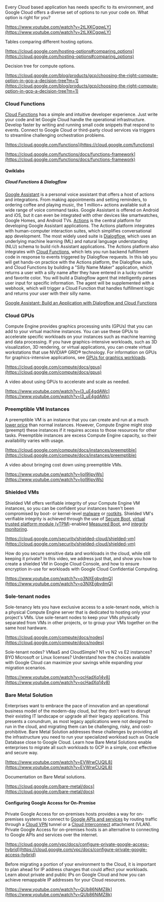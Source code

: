 



Every Cloud based application has needs specific to its environment, and Google Cloud offers a diverse set of options to run your code on. What option is right for you? 

[https://www.youtube.com/watch?v=2tLXKCgqwLY](https://www.youtube.com/watch?v=2tLXKCgqwLY)

Tables comparing different hosting options.

[https://cloud.google.com/hosting-options#comparing_options](https://cloud.google.com/hosting-options#comparing_options)

Decision tree for compute options.

[https://cloud.google.com/blog/products/gcp/choosing-the-right-compute-option-in-gcp-a-decision-tree?m=1](https://cloud.google.com/blog/products/gcp/choosing-the-right-compute-option-in-gcp-a-decision-tree?m=1)

### Cloud Functions

[Cloud Functions](https://cloud.google.com/functions) has a simple and intuitive developer experience. Just write your code and let Google Cloud handle the operational infrastructure. Develop faster by writing and running small code snippets that respond to events. Connect to Google Cloud or third-party cloud services via triggers to streamline challenging orchestration problems.

[https://cloud.google.com/functions](https://cloud.google.com/functions)

[https://cloud.google.com/functions/docs/functions-framework](https://cloud.google.com/functions/docs/functions-framework)


#### Qwiklabs


##### Cloud Functions & Dialogflow

[Google Assistant](https://assistant.google.com/#?modal_active=none) is a personal voice assistant that offers a host of actions and integrations. From making appointments and setting reminders, to ordering coffee and playing music, the 1 million+ actions available suit a wide range of voice command tasks. Google Assistant is offered on Android and iOS, but it can even be integrated with other devices like smartwatches, Google Homes, and Android TVs. [Actions](https://developers.google.com/actions/extending-the-assistant) is the central platform for developing Google Assistant applications. The Actions platform integrates with human-computer interaction suites, which simplifies conversational app development. The most widely used suite is [Dialogflow](https://dialogflow.com/), which uses an underlying machine learning (ML) and natural language understanding (NLU) schema to build rich Assistant applications. The Actions platform also integrates with [Cloud Functions](https://cloud.google.com/functions/), which lets you run backend fulfillment code in response to events triggered by Dialogflow requests. In this lab you will get hands-on practice with the Actions platform, the Dialogflow suite, and Cloud Functions by building a "Silly Name Maker" application, which returns a user with a silly name after they have entered in a lucky number and favorite color. You will build a Dialogflow agent that intelligently parses user input for specific information. The agent will be supplemented with a webhook, which will trigger a Cloud Function that handles fulfillment logic and returns your user with their silly name.

[Google Assistant: Build an Application with Dialogflow and Cloud Functions](https://www.qwiklabs.com/focuses/3634?catalog_rank=%7B%22rank%22%3A19%2C%22num_filters%22%3A0%2C%22has_search%22%3Atrue%7D&parent=catalog&search_id=7510653)


### Cloud GPUs

Compute Engine provides graphics processing units (GPUs) that you can add to your virtual machine instances. You can use these GPUs to accelerate specific workloads on your instances such as machine learning and data processing. If you have graphics-intensive workloads, such as 3D visualization, 3D rendering, or virtual applications, you can create virtual workstations that use NVIDIA® GRID® technology. For information on GPUs for graphics-intensive applications, see [GPUs for graphics workloads](https://cloud.google.com/compute/docs/gpus#gpu-virtual-workstations).

[https://cloud.google.com/compute/docs/gpus](https://cloud.google.com/compute/docs/gpus)

A video about using GPUs to accelerate and scale as needed.

[https://www.youtube.com/watch?v=l3_uE4gdAWc](https://www.youtube.com/watch?v=l3_uE4gdAWc)


### Preemptible VM Instances

A preemptible VM is an instance that you can create and run at a much [lower price](https://cloud.google.com/compute/vm-instance-pricing) than normal instances. However, Compute Engine might stop (preempt) these instances if it requires access to those resources for other tasks. Preemptible instances are excess Compute Engine capacity, so their availability varies with usage.

[https://cloud.google.com/compute/docs/instances/preemptible](https://cloud.google.com/compute/docs/instances/preemptible)

A video about bringing cost down using preemptible VMs.

[https://www.youtube.com/watch?v=ljol9IipvWs](https://www.youtube.com/watch?v=ljol9IipvWs)


### Shielded VMs

Shielded VM offers verifiable integrity of your Compute Engine VM instances, so you can be confident your instances haven't been compromised by boot- or kernel-level [malware](https://en.wikipedia.org/wiki/Malware) or [rootkits](https://en.wikipedia.org/wiki/Rootkit). Shielded VM's verifiable integrity is achieved through the use of [Secure Boot](https://cloud.google.com/security/shielded-cloud/shielded-vm#secure-boot), [virtual trusted platform module (vTPM)](https://cloud.google.com/security/shielded-cloud/shielded-vm#vtpm)-enabled [Measured Boot](https://cloud.google.com/security/shielded-cloud/shielded-vm#measured-boot), and [integrity monitoring](https://cloud.google.com/security/shielded-cloud/shielded-vm#integrity-monitoring).

[https://cloud.google.com/security/shielded-cloud/shielded-vm](https://cloud.google.com/security/shielded-cloud/shielded-vm)

How do you secure sensitive data and workloads in the cloud, while still keeping it private? In this video, we address just that, and show you how to create a shielded VM in Google Cloud Console, and how to ensure encryption in-use for workloads with Google Cloud Confidential Computing. 

[https://www.youtube.com/watch?v=o3NXEgbvdmQ](https://www.youtube.com/watch?v=o3NXEgbvdmQ)


### Sole-tenant nodes

Sole-tenancy lets you have exclusive access to a sole-tenant node, which is a physical Compute Engine server that is dedicated to hosting only your project's VMs. Use sole-tenant nodes to keep your VMs physically separated from VMs in other projects, or to group your VMs together on the same host hardware.

[https://cloud.google.com/compute/docs/nodes](https://cloud.google.com/compute/docs/nodes)

Sole-tenant nodes? VMaaS and CloudSimple? N1 vs N2 vs E2 instances? BYO Microsoft or Linux licenses? Understand how the choices available with Google Cloud can maximize your savings while expanding your migration scenarios. 

[https://www.youtube.com/watch?v=ocHadXq14v8](https://www.youtube.com/watch?v=ocHadXq14v8)


### Bare Metal Solution

Enterprises want to embrace the pace of innovation and an operational business model of the modern-day cloud, but they don’t want to disrupt their existing IT landscape or upgrade all their legacy applications. This presents a conundrum, as most legacy applications were not designed to run in the cloud, and migrating them can be challenging, risky, and cost-prohibitive.  Bare Metal Solution addresses these challenges by providing all the infrastructure you need to run your specialized workload such as Oracle Database close to Google Cloud. Learn how Bare Metal Solutions enable enterprises to migrate all such workloads to GCP in a simple, cost effective and secure way.

[https://www.youtube.com/watch?v=EVWrwCUQlL8](https://www.youtube.com/watch?v=EVWrwCUQlL8)

Documentation on Bare Metal solutions.

[https://cloud.google.com/bare-metal/docs](https://cloud.google.com/bare-metal/docs)


#### Configuring Google Access for On-Premise

Private Google Access for on-premises hosts provides a way for on-premises systems to connect to [Google APIs and services](https://developers.google.com/apis-explorer/) by routing traffic through a [Cloud VPN](https://cloud.google.com/network-connectivity/docs/vpn) tunnel or a [Cloud Interconnect](https://cloud.google.com/network-connectivity/docs/interconnect) attachment (VLAN). Private Google Access for on-premises hosts is an alternative to connecting to Google APIs and services over the internet.

[https://cloud.google.com/vpc/docs/configure-private-google-access-hybrid](https://cloud.google.com/vpc/docs/configure-private-google-access-hybrid)

Before migrating a portion of your environment to the Cloud, it is important to plan ahead for IP address changes that could affect your workloads. Learn about private and public IPs on Google Cloud and how you can achieve remappable IP addresses for your Cloud resources. 

[https://www.youtube.com/watch?v=QUb86NiMZ8k](https://www.youtube.com/watch?v=QUb86NiMZ8k)


